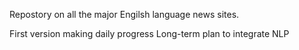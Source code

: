 Repostory on all the major Engilsh language news sites.



First version 
making daily progress 
Long-term plan to integrate NLP

